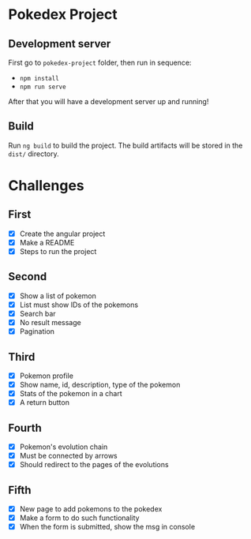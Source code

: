 # Pokedex Project

## Development server

First go to `pokedex-project` folder, then run in sequence:

* `npm install`
* `npm run serve`

After that you will have a development server up and running!

## Build

Run `ng build` to build the project. The build artifacts will be stored in the `dist/` directory.

# Challenges
## First
- [x] Create the angular project
- [x] Make a README
- [x] Steps to run the project

## Second
- [x] Show a list of pokemon
- [x] List must show IDs of the pokemons
- [x] Search bar
- [x] No result message
- [x] Pagination

## Third
- [x] Pokemon profile
- [x] Show name, id, description, type of the pokemon
- [x] Stats of the pokemon in a chart
- [x] A return button

## Fourth
- [x] Pokemon's evolution chain
- [x] Must be connected by arrows
- [x] Should redirect to the pages of the evolutions

## Fifth
- [x] New page to add pokemons to the pokedex
- [x] Make a form to do such functionality
- [x] When the form is submitted, show the msg in console
